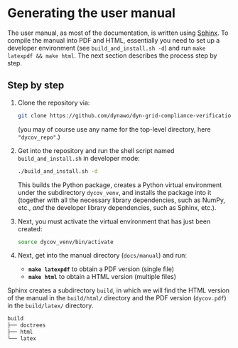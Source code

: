 # Generating the user manual

The user manual, as most of the documentation, is written using
[Sphinx](https://www.sphinx-doc.org).  To compile the manual into PDF and HTML,
essentially you need to set up a developer environment (see `build_and_install.sh -d`)
and run `make latexpdf && make html`. The next section describes the process step by step.


## Step by step

1. Clone the repository via: 
   ```bash
   git clone https://github.com/dynawo/dyn-grid-compliance-verification dycov_repo
   ```
   (you may of course use any name for the top-level directory, here `"dycov_repo"`.)

2. Get into the repository and run the shell script named `build_and_install.sh` in developer
   mode:
    ```bash
    ./build_and_install.sh -d
    ```
   This builds the Python package, creates a Python virtual environment under the
   subdirectory `dycov_venv`, and installs the package into it (together with all the
   necessary library dependencies, such as NumPy, etc., *and* the developer library
   dependencies, such as Sphinx, etc.).

3. Next, you must activate the virtual environment that has just been created: 
   ```bash
   source dycov_venv/bin/activate
   ```

4. Next, get into the manual directory (`docs/manual`) and run:
     * **`make latexpdf`** to obtain a PDF version (single file)
     * **`make html`** to obtain a HTML version (multiple files)


Sphinx creates a subdirectory `build`, in which we will find the HTML version of the manual
in the `build/html/` directory and the PDF version (`dycov.pdf`) in the `build/latex/`
directory.
   ```bash
   build
   ├── doctrees
   ├── html
   └── latex
   ```
